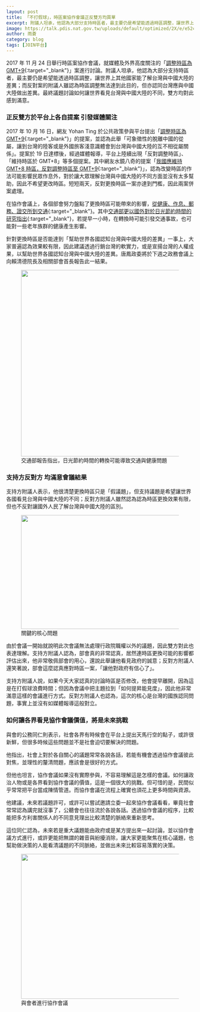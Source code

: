 ```yaml
---
layout: post
title: 「不打假球」，時區案協作會議正反雙方均買單
excerpt: 附議人坦承，他認為大部分支持時區者，最主要仍是希望能透過時區調整，讓世界上其他國家能了解台灣與中國大陸的差異；而反對案的附議人雖認為時區調整無法達到此目的，但亦認同台灣應與中國大陸做出差異。最終議題討論如何讓世界看見台灣與中國大陸的不同，雙方均對此感到滿意。
image: https://talk.pdis.nat.gov.tw/uploads/default/optimized/2X/e/e52c6cc4ed8dbdcf6acd68b64c6ad0ed5ef86efe_1_682x499.png
author: 雨蒼
category: blog
tags: [JOIN平台]
---
```


2017 年 11 月 24 日舉行時區案協作會議，就媒體及外界高度關注的「[調整時區為 GMT+9](https://join.gov.tw/idea/detail/90028e3c-f785-438a-836b-25b0b8fb8e1b){:target="_blank"}」案進行討論。附議人坦承，他認為大部分支持時區者，最主要仍是希望能透過時區調整，讓世界上其他國家能了解台灣與中國大陸的差異；而反對案的附議人雖認為時區調整無法達到此目的，但亦認同台灣應與中國大陸做出差異。最終議題討論如何讓世界看見台灣與中國大陸的不同，雙方均對此感到滿意。

### 正反雙方於平台上各自提案 引發媒體關注

2017 年 10 月 16 日，網友 Yohan Ting 於公共政策參與平台提出「[調整時區為 GMT+9](https://join.gov.tw/idea/detail/90028e3c-f785-438a-836b-25b0b8fb8e1b){:target="_blank"}」的提案，並認為此舉「可象徵性的脫離中國的從屬，讓到台灣的陸客或是外國旅客淺意識體會到台灣與中國大陸的互不相從屬關係」。提案於 19 日達標後，經過媒體報導，平台上陸續出現「反對調整時區」、「維持時區於 GMT+8」等多個提案。其中網友水鏡八奇的提案「[我國應維持 GMT+8 時區，反對調整時區至 GMT+9](https://join.gov.tw/idea/detail/ed306cd5-420c-44b6-aacc-b5061b0799dc){:target="_blank"}」，認為改變時區的作法可能影響民眾作息外，對於讓大眾理解台灣與中國大陸的不同方面並沒有太多幫助，因此不希望更改時區。短短兩天，反對更換時區一案亦達到門檻，因此兩案併案處理。

在協作會議上，各個部會努力盤點了更換時區可能帶來的影響，[從健康、作息、郵務、證交所到交通](https://realtimeboard.com/app/board/o9J_k0UTgYc=/){:target="_blank"}。其中[交通部更以國外對於日光節約時間的研究指出](https://issuu.com/pdis.tw/docs/2017-11-24________________.pptx_e7f524baa0bd0c){:target="_blank"}，若提早一小時，在轉換時可能引發交通事故，也可能對一些老年族群的健康產生影響。

針對更換時區是否能達到「幫助世界各國認知台灣與中國大陸的差異」一事上，大家普遍認為效果較有限，因此建議透過行銷台灣的軟實力，或是宣揚台灣的人權成果，以幫助世界各國認知台灣與中國大陸的差異。唐鳳政委將於下週之政務會議上向賴清德院長及相關部會首長報告此一結果。

<figure>
  <img src="https://talk.pdis.nat.gov.tw/uploads/default/original/2X/e/e52c6cc4ed8dbdcf6acd68b64c6ad0ed5ef86efe.png" width="682" height="499">
  <figcaption>交通部報告指出，日光節約時間的轉換可能導致交通與健康問題</figcaption>
</figure>

### 支持方反對方 均滿意會議結果

支持方附議人表示，他很清楚更換時區只是「假議題」，但支持議題是希望讓世界各國看見台灣與中國大陸的不同；反對方附議人雖然認為認為時區更換效果有限，但也不反對讓國外人民了解台灣與中國大陸的區別。

<figure>
  <img src="https://talk.pdis.nat.gov.tw/uploads/default/original/2X/b/b9a8835b7d688465019291cd3bd5ebe767c101e9.png" width="690" height="305">
  <figcaption>關鍵的核心問題</figcaption>
</figure>

由於會議一開始就說明此次會議無法處理行政院職權以外的議題，因此雙方對此也表達理解。支持方附議人認為，部會真的非常認真，居然連時區更換可能的影響都評估出來，他非常敬佩部會的用心，還說此舉讓他看見政府的誠意；反對方附議人還笑著說，部會這麼認真應對時區一案，「讓他對政府有信心了」。

支持方附議人說，如果今天大家認真的討論時區是否修改，他會提早離開，因為這是在打假球浪費時間；但因為會議中把主題拉到「如何提昇能見度」，因此他非常滿意這樣的會議進行方式。反對方附議人也認為，這次的核心是台灣的國族認同問題，事實上並沒有如媒體報導這般對立。

### 如何讓各界看見協作會議價值，將是未來挑戰

與會的公務同仁則表示，社會各界有時候會在平台上提出天馬行空的點子，或許很新鮮，但很多時候這些問題並不是社會迫切要解決的問題。

他指出，社會上對於各自關心的議題常常各說各話，若能有機會透過協作會議彼此對焦，並理性的釐清問題，應該會是很好的方式。

但他也坦言，協作會議如果沒有實際參與，不容易理解這是怎樣的會議。如何讓政治人物或是各界看到協作會議的價值，這是一個很大的挑戰。但可惜的是，民間似乎常常把平台當成陳情管道。而協作會議在流程上確實也須花上更多時間與資源。

他建議，未來若議題許可，或許可以嘗試邀請立委一起來協作會議看看，畢竟社會常常認為講完就沒事了，公聽會也往往流於各說各話。透過協作會議的程序，比較能把多方利害關係人的不同意見理出比較清楚的脈絡來重新思考。

這位同仁認為，未來若是重大議題能由政府或是某方提出來一起討論，並以協作會議方式進行，或許更能把無謂的雜音與紛擾消除，讓大家更能聚焦在核心議題，也幫助做決策的人能看清議題的不同脈絡，並做出未來比較容易落實的決策。

<figure>
  <img src="https://talk.pdis.nat.gov.tw/uploads/default/original/2X/7/791b363d0f996a9e91308e27ea5e14c8ea0c9000.JPG" width="690" height="388">
  <figcaption>與會者進行協作會議</figcaption>
</figure>
